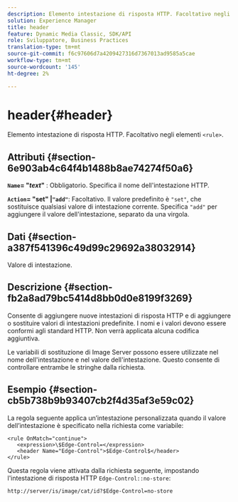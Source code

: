 ```yaml
---
description: Elemento intestazione di risposta HTTP. Facoltativo negli elementi <rule> .
solution: Experience Manager
title: header
feature: Dynamic Media Classic, SDK/API
role: Sviluppatore, Business Practices
translation-type: tm+mt
source-git-commit: f6c97606d7a4209427316d7367013ad9585a5cae
workflow-type: tm+mt
source-wordcount: '145'
ht-degree: 2%

---
```



# header{#header}

Elemento intestazione di risposta HTTP. Facoltativo negli elementi `<rule>`.

## Attributi {#section-6e903ab4c64f4b1488b8ae74274f50a6}

**`Name`= &quot;*text*&quot;** : Obbligatorio. Specifica il nome dell&#39;intestazione HTTP.

**`Action`= &quot;set&quot; |`"add"`**: Facoltativo. Il valore predefinito è `"set"`, che sostituisce qualsiasi valore di intestazione corrente. Specifica `"add"` per aggiungere il valore dell&#39;intestazione, separato da una virgola.

## Dati {#section-a387f541396c49d99c29692a38032914}

Valore di intestazione.

## Descrizione {#section-fb2a8ad79bc5414d8bb0d0e8199f3269}

Consente di aggiungere nuove intestazioni di risposta HTTP e di aggiungere o sostituire valori di intestazioni predefinite. I nomi e i valori devono essere conformi agli standard HTTP. Non verrà applicata alcuna codifica aggiuntiva.

Le variabili di sostituzione di Image Server possono essere utilizzate nel nome dell&#39;intestazione e nel valore dell&#39;intestazione. Questo consente di controllare entrambe le stringhe dalla richiesta.

## Esempio {#section-cb5b738b9b93407cb2f4d35af3e59c02}

La regola seguente applica un’intestazione personalizzata quando il valore dell’intestazione è specificato nella richiesta come variabile:

```
<rule OnMatch="continue">
   <expression>\$Edge-Control=</expression>
   <header Name="Edge-Control">$Edge-Control$</header>
</rule>
```

Questa regola viene attivata dalla richiesta seguente, impostando l&#39;intestazione di risposta HTTP `Edge-Control::no-store`:

`http://server/is/image/cat/id?$Edge-Control=no-store`
